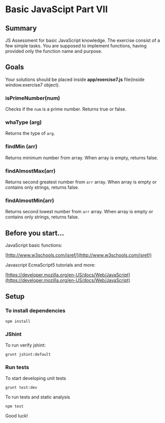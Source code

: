 # Basic JavaScipt Part VII

## Summary

JS Assessment for basic JavaScript knowledge. The exercise consist of a few simple tasks. You are supposed to implement functions, having provided only the function name and purpose.

## Goals

Your solutions should be placed inside **app/exercise7.js** file(inside window.exercise7 object).

### isPrimeNumber(num)

Checks if the `num` is a prime number. Returns true or false.

### whaType (arg)

Returns the type of `arg`.

### findMin (arr)

Returns minimum number from array. When array is empty, returns false.

### findAlmostMax(arr)

Returns second greatest number from `arr` array. When array is empty or contains only strings, returns false.

### findAlmostMin(arr)

Returns second lowest number from `arr` array. When array is empty or contains only strings, returns false.

## Before you start...

JavaScript basic functions: 

[http://www.w3schools.com/jsref/](http://www.w3schools.com/jsref/)
    
Javascript EcmaScript5 tutorials and more: 

[https://developer.mozilla.org/en-US/docs/Web/JavaScript](https://developer.mozilla.org/en-US/docs/Web/JavaScript)

## Setup

### To install dependencies

    npm install

### JShint

To run verify jshint:

    grunt jshint:default

### Run tests

To start developing unit tests

    grunt test:dev
 
To run tests and static analysis

    npm test

Good luck!
 
